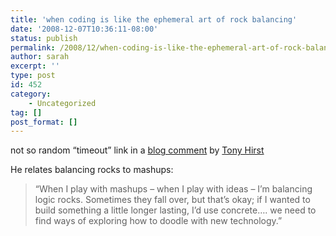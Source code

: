 ```yaml
---
title: 'when coding is like the ephemeral art of rock balancing'
date: '2008-12-07T10:36:11-08:00'
status: publish
permalink: /2008/12/when-coding-is-like-the-ephemeral-art-of-rock-balancing
author: sarah
excerpt: ''
type: post
id: 452
category:
    - Uncategorized
tag: []
post_format: []
---
```

not so random “timeout” link in a [blog comment](http://ouseful.wordpress.com/2008/10/25/printing-out-online-course-materials-with-embedded-movie-links/#comment-674) by [Tony Hirst](http://ouseful.info/)

He relates balancing rocks to mashups:

> “When I play with mashups – when I play with ideas – I’m balancing logic rocks. Sometimes they fall over, but that’s okay; if I wanted to build something a little longer lasting, I’d use concrete…. we need to find ways of exploring how to doodle with new technology.”